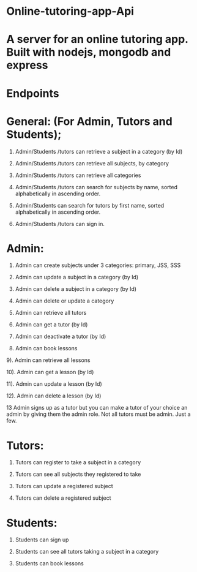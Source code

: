 # Online-tutoring-app-Api
# A server for an online tutoring app. Built with nodejs, mongodb and express

# Endpoints

# General: (For Admin, Tutors and Students);

1) Admin/Students /tutors can retrieve a subject in a category (by Id)

2) Admin/Students /tutors can retrieve all subjects, by category

3) Admin/Students /tutors can retrieve all categories

4) Admin/Students /tutors can search for subjects by name, sorted alphabetically in ascending order.

5) Admin/Students  can search for tutors by first name, sorted alphabetically in ascending order.

6) Admin/Students /tutors can sign in.



# Admin:

1) Admin can create subjects under 3 categories: primary, JSS, SSS

2) Admin can update a subject in a category (by Id)

3) Admin can delete a subject in a category (by Id)

4) Admin can delete or update a category

5) Admin can retrieve all tutors

6) Admin can get a tutor (by Id)

7) Admin can deactivate a tutor (by Id)

8) Admin can book lessons

9). Admin can retrieve all lessons

10). Admin can get a lesson (by Id)

11). Admin can update a lesson (by Id)

12). Admin can delete a lesson (by Id)

13 Admin signs up as a tutor but you can make a tutor of your choice an admin by giving them the admin role. Not all tutors must be admin. Just a few.

 

# Tutors:

1) Tutors can register to take a subject in a category

2) Tutors can see all subjects they registered to take

3) Tutors can update a registered subject

4) Tutors can delete a registered subject

 

# Students:

1) Students can sign up

2) Students can see all tutors taking a subject in a category

3) Students can book lessons


